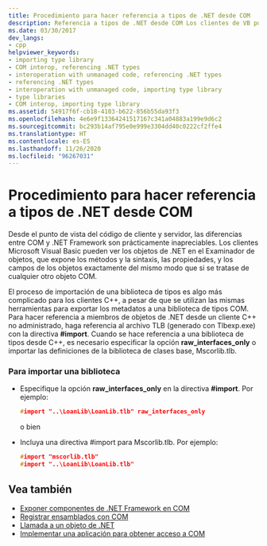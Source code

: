 ```yaml
---
title: Procedimiento para hacer referencia a tipos de .NET desde COM
description: Referencia a tipos de .NET desde COM Los clientes de VB pueden ver un objeto .NET en el examinador de objetos, pero los clientes de C++ deben hacer referencia a un archivo TLB con la \#directiva de importación.
ms.date: 03/30/2017
dev_langs:
- cpp
helpviewer_keywords:
- importing type library
- COM interop, referencing .NET types
- interoperation with unmanaged code, referencing .NET types
- referencing .NET types
- interoperation with unmanaged code, importing type library
- type libraries
- COM interop, importing type library
ms.assetid: 54917f6f-cb18-4103-b622-856b55da93f3
ms.openlocfilehash: 4e6e9f13364241517167c341a04883a199e9d6c2
ms.sourcegitcommit: bc293b14af795e0e999e3304dd40c0222cf2ffe4
ms.translationtype: HT
ms.contentlocale: es-ES
ms.lasthandoff: 11/26/2020
ms.locfileid: "96267031"
---
```

# <a name="how-to-reference-net-types-from-com"></a>Procedimiento para hacer referencia a tipos de .NET desde COM

Desde el punto de vista del código de cliente y servidor, las diferencias entre COM y .NET Framework son prácticamente inapreciables. Los clientes Microsoft Visual Basic pueden ver los objetos de .NET en el Examinador de objetos, que expone los métodos y la sintaxis, las propiedades, y los campos de los objetos exactamente del mismo modo que si se tratase de cualquier otro objeto COM.  
  
 El proceso de importación de una biblioteca de tipos es algo más complicado para los clientes C++, a pesar de que se utilizan las mismas herramientas para exportar los metadatos a una biblioteca de tipos COM. Para hacer referencia a miembros de objetos de .NET desde un cliente C++ no administrado, haga referencia al archivo TLB (generado con Tlbexp.exe) con la directiva **#import**. Cuando se hace referencia a una biblioteca de tipos desde C++, es necesario especificar la opción **raw_interfaces_only** o importar las definiciones de la biblioteca de clases base, Mscorlib.tlb.  
  
### <a name="to-import-a-library"></a>Para importar una biblioteca  
  
- Especifique la opción **raw_interfaces_only** en la directiva **#import**. Por ejemplo:  
  
    ```cpp  
    #import "..\LoanLib\LoanLib.tlb" raw_interfaces_only  
    ```  
  
     o bien  
  
- Incluya una directiva #import para Mscorlib.tlb. Por ejemplo:  
  
    ```cpp  
    #import "mscorlib.tlb"  
    #import "..\LoanLib\LoanLib.tlb"  
    ```  
  
## <a name="see-also"></a>Vea también

- [Exponer componentes de .NET Framework en COM](exposing-dotnet-components-to-com.md)
- [Registrar ensamblados con COM](registering-assemblies-with-com.md)
- [Llamada a un objeto de .NET](/previous-versions/dotnet/netframework-4.0/8hw8h46b(v=vs.100))
- [Implementar una aplicación para obtener acceso a COM](/previous-versions/dotnet/netframework-4.0/c2850st8(v=vs.100))
